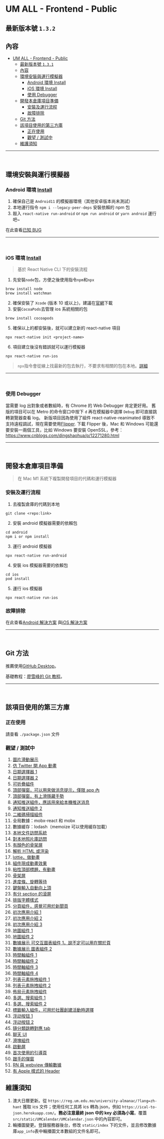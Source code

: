 # UM ALL - Frontend - Public

## 最新版本號 `1.3.2`

## 內容

- [UM ALL - Frontend - Public](#um-all---frontend---public)
  - [最新版本號 `1.3.1`](#最新版本號-131)
  - [內容](#內容)
  - [環境安裝與運行模擬器](#環境安裝與運行模擬器)
    - [Android 環境 Install](#android-環境-install)
    - [iOS 環境 Install](#ios-環境-install)
    - [使用 Debugger](#使用-debugger)
  - [開發本倉庫項目準備](#開發本倉庫項目準備)
    - [安裝及運行流程](#安裝及運行流程)
    - [故障排除](#故障排除)
  - [Git 方法](#git-方法)
  - [該項目使用的第三方庫](#該項目使用的第三方庫)
    - [正在使用](#正在使用)
    - [觀望 / 測試中](#觀望--測試中)
  - [維護須知](#維護須知)

---

&nbsp;

## 環境安裝與運行模擬器

### Android 環境 [Install](https://reactnative.dev/docs/environment-setup)

1. 確保自己是 `Android11` 的模擬器環境（其他安卓版本尚未測試）
2. 本地運行指令 `npm i --legacy-peer-deps` 安裝依賴的 npm 包
3. 敲入 `react-native run-android` or `npm run android` or `yarn android` 運行吧~

在此查看[已知 BUG](https://github.com/UM-ARK/UM-All-Frontend/blob/master/debugging_doc.md#android%E9%96%8B%E7%99%BC%E7%92%B0%E5%A2%83)

---

&nbsp;

### iOS 環境 [Install](https://reactnative.dev/docs/environment-setup)

> 基於 React Native CLI 下的安裝流程

1. 先安裝`node`包，方便之後使用指令`npm`和`npx`

```console
brew install node
brew install watchman
```

2. 確保安裝了 `Xcode` (版本 10 或以上)，建議在[官網](https://developer.apple.com/download/all/?q=Xcode)下載
3. 安裝`CocoaPods`去管理 ios 系統相關的包

```console
brew install cocoapods
```

5. 確保以上的都安裝後，就可以建立新的 react-native 項目

```console
npx react-native init <project-name>
```

6. 項目建立後沒有錯誤就可以運行模擬器

```console
npx react-native run-ios
```

> `npx`指令會從線上找最新的包去執行，不要求有相關的包在本地。[詳細](https://www.reddit.com/r/reactnative/comments/hmqvcm/why_is_npx_react_native_preferred_over_installing/)

---

&nbsp;

### 使用 Debugger

當需要 log 出對象或者數組時，有 Chrome 的 Web Debugger 肯定更好用。
舊版的項目可以在 Metro 的命令窗口中按下 `d` 再在模擬器中選擇 `Debug` 即可直接跳轉瀏覽器查看 log。
新版項目因為使用了組件 react-native-reanimated 導致不支持遠程調試，現在需要使用[Flipper](https://fbflipper.com/).
下載 Flipper 後，Mac 和 Windows 可能還要安裝一兩個工具，比如 Windows 要安裝 OpenSSL，參考：https://www.cnblogs.com/dingshaohua/p/12271280.html

---

&nbsp;

## 開發本倉庫項目準備

> 在 Mac M1 系統下複製開發項目的代碼和運行模擬器

### 安裝及運行流程

1. 去複製倉庫的代碼到本地

```console
git clone <repo:link>
```

2. 安裝 android 模擬器需要的依賴包

```console
cd android
npm i or npm install
```

3. 運行 android 模擬器

```console
npx react-native run-android
```

4. 安裝 ios 模擬器需要的依賴包

```console
cd ios
pod install
```

5. 運行 ios 模擬器

```console
npx react-native run-ios
```

### 故障排除

在此查看[Android 解決方案](https://github.com/UM-ARK/UM-All-Frontend/blob/master/debugging_doc.md#android)
與[iOS 解決方案](https://github.com/UM-ARK/UM-All-Frontend/blob/master/debugging_doc.md#ios)

---

&nbsp;

## Git 方法

推薦使用[GitHub Desktop](https://desktop.github.com/)。

基礎教程：[廖雪峰的 Git 教程](https://www.liaoxuefeng.com/wiki/896043488029600)。

---

&nbsp;

## 該項目使用的第三方庫

### 正在使用

請查看 `./package.json` 文件

### 觀望 / 測試中

1. [圖片滑動展示](https://github.com/callstack/react-native-pager-view)
1. [仿 Twitter 開 App 動畫](https://github.com/fabio-alss-freitas/react-native-animated-splash-screen)
1. [日期選擇器 1](https://github.com/mmazzarolo/react-native-modal-datetime-picker)
1. [日期選擇器 2](https://github.com/wix/react-native-calendars)
1. [可折疊組件](https://github.com/oblador/react-native-collapsible)
1. [頂部彈窗，可以用來做消息提示，僅限 app 內](https://github.com/calintamas/react-native-toast-message)
1. [頂部彈窗，有上滑隱藏手勢](https://github.com/testshallpass/react-native-dropdownalert)
1. [通知推送組件，應該用來給本機推送消息](https://github.com/wix/react-native-notifications)
1. [通知推送組件 2](https://github.com/zo0r/react-native-push-notification)
1. [二維碼掃描組件](https://github.com/moaazsidat/react-native-qrcode-scanner)
1. 全局數據：mobx-react 和 mobx
1. 數據緩存：lodash（memoize 可以使用緩存加載）
1. [本地文件訪問系統](https://github.com/itinance/react-native-fs)
1. [對本地照片庫訪問](https://github.com/react-native-cameraroll/react-native-cameraroll)
1. [有顏色的骨架屏](https://github.com/FullstackStation/react-native-svg-animated-linear-gradient)
1. [解析 HTML 或渲染](https://github.com/meliorence/react-native-render-html)
1. [lottie，做動畫](https://github.com/lottie-react-native/lottie-react-native)
1. [組件現成動畫效果](https://github.com/oblador/react-native-animatable)
1. [粘性頂部標題，有動畫](https://github.com/netguru/sticky-parallax-header)
1. [骨架屏](https://github.com/danilowoz/react-content-loader)
1. [進度條、旋轉等待](https://github.com/oblador/react-native-progress)
1. [鍵盤輸入自動向上頂](https://github.com/APSL/react-native-keyboard-aware-scroll-view)
1. [有分 section 的滾屏](https://bolan9999.github.io/react-native-largelist/#/zh-cn/V3/GettingStart)
1. [排版字體樣式](https://github.com/hectahertz/react-native-typography)
1. [分頁組件，感覺可用於新聞頁](https://github.com/garrettmac/react-native-pagination)
1. [初次應用介紹 1](https://github.com/jfilter/react-native-onboarding-swiper)
1. [初次應用介紹 2](https://github.com/xcarpentier/rn-tourguide)
1. [初次應用介紹 3](https://github.com/mohebifar/react-native-copilot)
1. [地圖組件 1](https://github.com/react-native-maps/react-native-maps)
1. [地圖組件 2](https://github.com/rnmapbox/maps)
1. [數據展示 可交互圖表組件 1，說不定可以用在關於頁](https://github.com/Abhinandan-Kushwaha/react-native-gifted-charts)
1. [數據展示 圖表組件 2](https://github.com/indiespirit/react-native-chart-kit)
1. [時間軸組件 1](https://github.com/eugnis/react-native-timeline-flatlist)
1. [時間軸組件 2](https://github.com/WrathChaos/react-native-beautiful-timeline)
1. [時間軸組件 3](https://github.com/24ark/react-native-step-indicator)
1. [時間軸組件 4](https://github.com/Syntax00/react-native-just-timeline)
1. [列表元素拖拽組件 1](https://github.com/computerjazz/react-native-draggable-flatlist)
1. [列表元素拖拽組件 2](https://github.com/gitim/react-native-sortable-list)
1. [佈局元素拖拽組件](https://github.com/mochixuan/react-native-drag-sort)
1. [多選、搜索組件 1](https://github.com/renrizzolo/react-native-sectioned-multi-select)
1. [多選、搜索組件 2](https://github.com/toystars/react-native-multiple-select)
1. [標籤輸入組件，可用於社團創建活動時選擇](https://github.com/jimmybengtsson/react-native-tags-input)
1. [浮动按钮 1](https://github.com/mastermoo/react-native-action-button)
1. [浮动按钮 2](https://github.com/santomegonzalo/react-native-floating-action)
1. [隨分類跳轉對應 tab](https://github.com/bogoslavskiy/react-native-tabs-section-list)
1. [聊天 UI](https://github.com/FaridSafi/react-native-gifted-chat)
1. [滑塊組件](https://github.com/leecade/react-native-swiper)
1. [啟動屏](https://github.com/crazycodeboy/react-native-splash-screen)
1. [首次使用的引導頁](https://github.com/FuYaoDe/react-native-app-intro)
1. [跟手的彈窗](https://github.com/oblador/react-native-lightbox)
1. [RN 與 webview 傳輸數據](https://github.com/alinz/react-native-webview-bridge)
1. [有 Apple 樣式的 Header](https://github.com/WrathChaos/react-native-header-view)

## 維護須知

1. 澳大日曆更新。從 `https://reg.um.edu.mo/university-almanac/?lang=zh-hant` 獲取 ics 文件；使用任何工具將 ics 轉為 json，例如 `https://ical-to-json.herokuapp.com/`。**務必注意最終 json 中的 key 必須為小寫**。覆蓋 `src/static/UMCalendar/UMCalendar.json` 中的內容即可。
1. 輪播圖變更。登錄服務器後台，修改 `static/index` 下的文件，並且修改數據庫`app_info`表中輪播圖文本數組的文件名即可。
